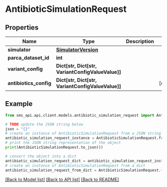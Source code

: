 # AntibioticSimulationRequest

## Properties

| Name                   | Type                                              | Description | Notes      |
| ---------------------- | ------------------------------------------------- | ----------- | ---------- |
| **simulator**          | [**SimulatorVersion**](SimulatorVersion.md)       |             |
| **parca_dataset_id**   | **int**                                           |             |
| **variant_config**     | **Dict[str, Dict[str, VariantConfigValueValue]]** |             |
| **antibiotics_config** | **Dict[str, Dict[str, VariantConfigValueValue]]** |             | [optional] |

## Example

```python
from sms_api.api.client.models.antibiotic_simulation_request import AntibioticSimulationRequest

# TODO update the JSON string below
json = "{}"
# create an instance of AntibioticSimulationRequest from a JSON string
antibiotic_simulation_request_instance = AntibioticSimulationRequest.from_json(json)
# print the JSON string representation of the object
print(AntibioticSimulationRequest.to_json())

# convert the object into a dict
antibiotic_simulation_request_dict = antibiotic_simulation_request_instance.to_dict()
# create an instance of AntibioticSimulationRequest from a dict
antibiotic_simulation_request_from_dict = AntibioticSimulationRequest.from_dict(antibiotic_simulation_request_dict)
```

[[Back to Model list]](../README.md#documentation-for-models) [[Back to API list]](../README.md#documentation-for-api-endpoints) [[Back to README]](../README.md)
